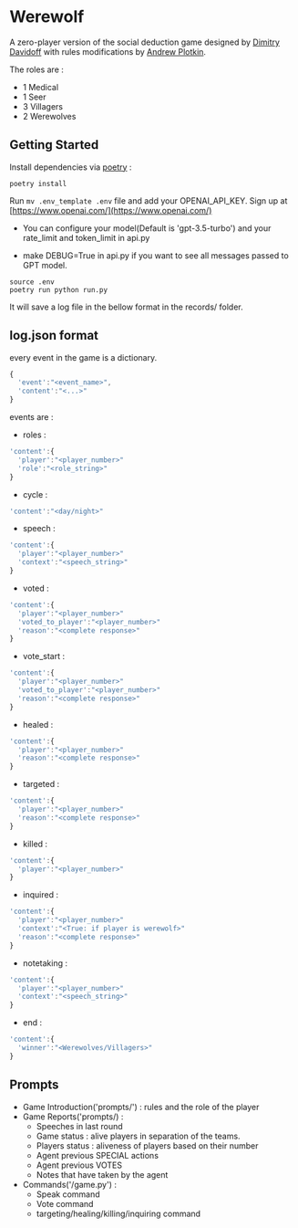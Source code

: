 # Werewolf

A zero-player version of the social deduction game
designed by [Dimitry Davidoff](https://en.wikipedia.org/wiki/Mafia_(party_game))
with rules modifications by [Andrew Plotkin](https://www.eblong.com/zarf/werewolf.html).

The roles are :

- 1 Medical
- 1 Seer
- 3 Villagers
- 2 Werewolves

## Getting Started

Install dependencies via [poetry](https://python-poetry.org/) :

```shell
poetry install
```

Run `mv .env_template .env` file and add your OPENAI_API_KEY. Sign up at [https://www.openai.com/](https://www.openai.com/)

- You can configure your model(Default is 'gpt-3.5-turbo') and your rate_limit and token_limit in api.py

- make DEBUG=True in api.py if you want to see all messages passed to GPT model.

```shell
source .env
poetry run python run.py
```

It will save a log file in the bellow format in the records/ folder.

## log.json format

every event in the game is a dictionary.

```javascript
{
  'event':"<event_name>",
  'content':"<...>"
}
```

events are :

- roles :

```javascript
'content':{
  'player':"<player_number>"
  'role':"<role_string>"
}
```

- cycle :

```javascript
'content':"<day/night>"
```

- speech :

```javascript
'content':{
  'player':"<player_number>"
  'context':"<speech_string>"
}
```

- voted :

```javascript
'content':{
  'player':"<player_number>"
  'voted_to_player':"<player_number>"
  'reason':"<complete response>"
}
```

- vote_start :

```javascript
'content':{
  'player':"<player_number>"
  'voted_to_player':"<player_number>"
  'reason':"<complete response>"
}
```

- healed :

```javascript
'content':{
  'player':"<player_number>"
  'reason':"<complete response>"
}
```

- targeted :

```javascript
'content':{
  'player':"<player_number>"
  'reason':"<complete response>"
}
```

- killed :

```javascript
'content':{
  'player':"<player_number>"
}
```

- inquired :

```javascript
'content':{
  'player':"<player_number>"
  'context':"<True: if player is werewolf>"
  'reason':"<complete response>"
}
```

- notetaking :

```javascript
'content':{
  'player':"<player_number>"
  'context':"<speech_string>"
}
```

- end :

```javascript
'content':{
  'winner':"<Werewolves/Villagers>"
}
```

## Prompts

- Game Introduction('prompts/') : rules and the role of the player
- Game Reports('prompts/) :
  - Speeches in last round
  - Game status : alive players in separation of the teams.
  - Players status : aliveness of players based on their number
  - Agent previous SPECIAL actions
  - Agent previous VOTES
  - Notes that have taken by the agent
- Commands('/game.py') :
  - Speak command
  - Vote command
  - targeting/healing/killing/inquiring command

